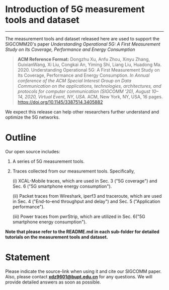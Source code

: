 # Introduction of 5G measurement tools and dataset
----------
The measurement tools and dataset released here are used to support the SIGCOMM20's paper *Understanding Operational 5G: A First Measurement Study on Its Coverage, Performance and Energy Consumption*

> **ACM Reference Format:**
Dongzhu Xu, Anfu Zhou, Xinyu Zhang, GuixianWang, Xi Liu, Congkai An, Yiming Shi, Liang Liu, Huadong Ma. 2020. Understanding Operational 5G: A First Measurement Study on Its Coverage, Performance and Energy Consumption. *In Annual conference of the ACM Special Interest Group on Data Communication on the applications, technologies, architectures, and protocols for computer communication (SIGCOMM ’20), August 10–14, 2020, Virtual Event, NY, USA.* ACM, New York, NY, USA, 16 pages. https://doi.org/10.1145/3387514.3405882

We expect this release can help other researchers further understand and optimize the 5G networks. 

# Outline
Our open source includes: 

1. A series of 5G measurement tools. 
2. Traces collected from our measurement tools. Specifically,

	(i) XCAL-Mobile traces, which are used in Sec. 3 ("5G coverage") and Sec. 6 ("5G smartphone energy consumption"). 
	
	(ii) Packet traces from Wireshark, iperf3 and traceroute, which are used in Sec. 4 ("End-to-end throughput and delay") and Sec. 5 ("Application performance").
	
	(iii) Power traces from pwrStrip, which are utilized in Sec. 6("5G smartphone energy consumption").

**Note that please refer to the README.md in each sub-folder for detailed tutorials on the measurement tools and dataset.**

# Statement
Please indicate the source-link when using it and cite our SIGCOMM paper.
Also, please contact 
**xdz9601@bupt.edu.cn** for any questions. We will provide detailed answers as soon as possible.
